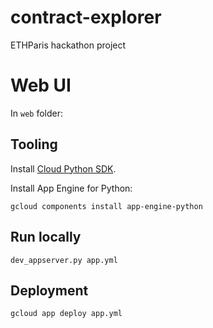 # contract-explorer
ETHParis hackathon project

# Web UI

In `web` folder:

## Tooling

Install [Cloud Python SDK](https://cloud.google.com/appengine/docs/standard/python/download).

Install App Engine for Python:

```
gcloud components install app-engine-python
```

## Run locally

```
dev_appserver.py app.yml
```

## Deployment

```
gcloud app deploy app.yml
```
